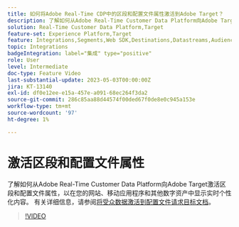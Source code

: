 ```yaml
---
title: 如何将Adobe Real-Time CDP中的区段和配置文件属性激活到Adobe Target？
description: 了解如何从Adobe Real-Time Customer Data Platform向Adobe Target激活区段和配置文件属性，以在您的网站、移动应用程序和其他数字资产中显示实时个性化内容。
solution: Real-Time Customer Data Platform,Target
feature-set: Experience Platform,Target
feature: Integrations,Segments,Web SDK,Destinations,Datastreams,Audiences,Experience Targeting
topic: Integrations
badgeIntegration: label="集成" type="positive"
role: User
level: Intermediate
doc-type: Feature Video
last-substantial-update: 2023-05-03T00:00:00Z
jira: KT-13140
exl-id: df0e12ee-e15a-457e-a091-68ec264f3da2
source-git-commit: 286c85aa88d44574f00ded67f0de8e0c945a153e
workflow-type: tm+mt
source-wordcount: '97'
ht-degree: 1%

---
```


# 激活区段和配置文件属性

了解如何从Adobe Real-Time Customer Data Platform向Adobe Target激活区段和配置文件属性，以在您的网站、移动应用程序和其他数字资产中显示实时个性化内容。 有关详细信息，请参阅[将受众数据激活到配置文件请求目标文档](https://experienceleague.adobe.com/docs/experience-platform/destinations/ui/activate/activate-profile-request-destinations.html)。


>[!VIDEO](https://video.tv.adobe.com/v/3419036/?learn=on&enablevpops)
